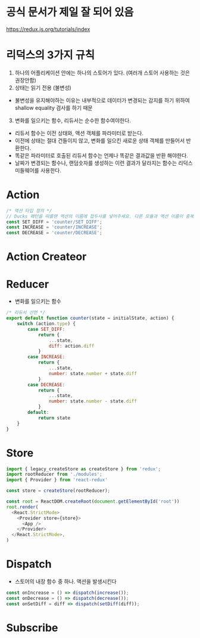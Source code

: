 # 공식 문서가 제일 잘 되어 있음
https://redux.js.org/tutorials/index


# 리덕스의 3가지 규칙

1. 하나의 어플리케이션 안에는 하나의 스토어가 있다. (여러개 스토어 사용하는 것은 권장안함)
2. 상태는 읽기 전용 (불변성) 
- 불변성을 유지해야하는 이유는 내부적으로 데이터가 변경되는 감지를 하기 위하여 shallow equality 검사를 하기 때문
3. 변화를 일으키는 함수, 리듀서는 순수한 함수여야한다.
- 리듀서 함수는 이전 상태와, 액션 객체를 파라미터로 받는다.
- 이전에 상태는 절대 건들이지 않고, 변화를 일으킨 새로운 상태 객체를 만들어서 반환한다.
- 똑같은 파라미터로 호출된 리듀서 함수는 언제나 똑같은 결과값을 반환 해야한다.
- 날짜가 변경되는 함수나, 랜덤숫자를 생성하는 이런 결과가 달라지는 함수는 리덕스 미들웨어를 사용한다.



# Action
```js
/* 액션 타입 정의 */
// Ducks 패턴을 따를땐 액션의 이름에 접두사를 넣어주세요. 다른 모듈과 액션 이름이 중복되는 것을 방지 할 수 있습니다.
const SET_DIFF = 'counter/SET_DIFF';
const INCREASE = 'counter/INCREASE';
const DECREASE = 'counter/DECREASE';
```
# Action Createor
# Reducer
- 변화를 일으키는 함수
```js
/* 리듀서 선언 */
export default function counter(state = initialState, action) {
    switch (action.type) {
        case SET_DIFF:
            return {
                ...state,
                diff: action.diff
            }
        case INCREASE:
            return {
                ...state,
                number: state.number + state.diff
            }
        case DECREASE:
            return {
                ...state,
                number: state.number - state.diff
            }
        default:
            return state
    }
}
```
# Store
```js
import { legacy_createStore as createStore } from 'redux';
import rootReducer from './modules';
import { Provider } from 'react-redux'

const store = createStore(rootReducer);

const root = ReactDOM.createRoot(document.getElementById('root'))
root.render(
  <React.StrictMode>
    <Provider store={store}>
      <App />
    </Provider>
  </React.StrictMode>,
)
```
# Dispatch
- 스토어의 내장 함수 중 하나. 액션을 발생시킨다
```js
const onIncrease = () => dispatch(increase());
const onDecrease = () => dispatch(decrease());
const onSetDiff = diff => dispatch(setDiff(diff));
```
# Subscribe
